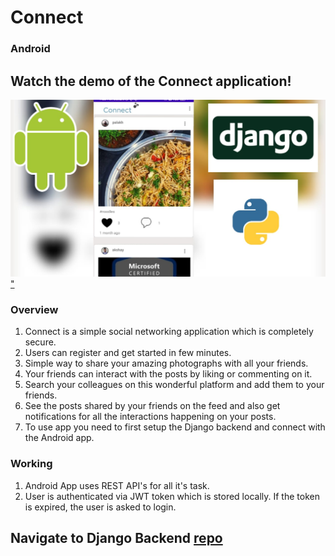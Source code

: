# Connect
### Android
## Watch the demo of the Connect application!

<a href="https://youtu.be/ljr4xq2ozOs" target="_blank">![alt text](https://github.com/akshay1997feb/Connect-Android/blob/master/connect.jpeg)"</a>

### Overview
   1) Connect is a simple social networking application which is completely secure.
   2) Users can register and get started in few minutes. 
   3) Simple way to share your amazing photographs with all your friends. 
   4) Your friends can interact with the posts by liking or commenting on it.
   5) Search your colleagues on this wonderful platform and add them to your friends.
   6) See the posts shared by your friends on the feed and also get notifications for all the interactions happening on your posts.
   8) To use app you need to first setup the Django backend and connect with the Android app.
  
### Working
   1) Android App uses REST API's for all it's task.
   2) User is authenticated via JWT token which is stored locally. If the token is expired, the user is asked to login.
    
## Navigate to Django Backend <a href="https://github.com/akshay1997feb/Connect-Django">repo</a>

